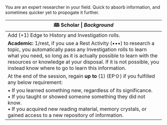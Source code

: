 You are an expert researcher in your field. Quick to absorb information, and sometimes quicker yet to propogate it further.

| **🕮 Scholar** \| *Background*                                                                                                                                                                                                                                                                                                  |
| ------------------------------------------------------------------------------------------------------------------------------------------------------------------------------------------------------------------------------------------------------------------------------------------------------------------------------- |
| Add (+1) Edge to History and Investigation rolls.                                                                                                                                                                                                                                                                               |
| **Academic:** 1/rest, if you use a Rest Activity (•••) to research a topic, you automatically pass any Investigation rolls to learn what you need, so long as it is actually possible to learn with the resources or knowledge at your disposal. If it is not possible, you instead know where to go to learn this information. |
| At the end of the session, regain **up to** (1) (EP⇧) if you fulfilled any below requirement:                                                                                                                                                                                                                                   |
| • If you learned something new, regardless of its significance.<br>• If you taught or showed someone something they did not know.<br>• If you acquired new reading material, memory crystals, or gained access to a new repository of information.                                                                              |
